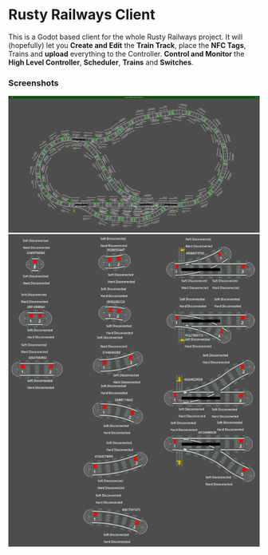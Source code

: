 # Rusty Railways Client

This is a Godot based client for the whole Rusty Railways project.
It will (hopefully) let you **Create and Edit** the **Train Track**, place the **NFC Tags**, Trains and **upload** everything to the Controller.
**Control and Monitor** the **High Level Controller**, **Scheduler**, **Trains** and **Switches**.

### Screenshots
![example-train-track](./screenshots/example-train-track.png)
![available-train-track-pieces](./screenshots/available-train-track-pieces.png)
